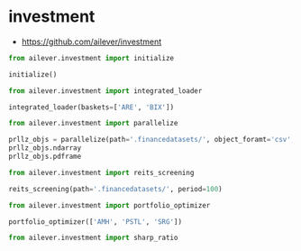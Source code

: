 # investment
- https://github.com/ailever/investment


```python
from ailever.investment import initialize

initialize()
```

```python
from ailever.investment import integrated_loader

integrated_loader(baskets=['ARE', 'BIX'])
```

```python
from ailever.investment import parallelize

prllz_objs = parallelize(path='.financedatasets/', object_foramt='csv', base_column='close', date_column='date', period=100)
prllz_objs.ndarray
prllz_objs.pdframe
```


```python
from ailever.investment import reits_screening

reits_screening(path='.financedatasets/', period=100)
```


```python
from ailever.investment import portfolio_optimizer

portfolio_optimizer(['AMH', 'PSTL', 'SRG'])
```


```python
from ailever.investment import sharp_ratio

```



